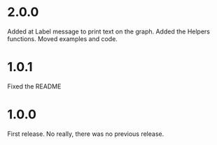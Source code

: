 # 2.0.0
Added at Label message to print text on the graph.
Added the Helpers functions.
Moved examples and code.

# 1.0.1
Fixed the README

# 1.0.0
First release. No really, there was no previous release.
